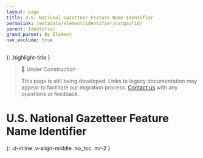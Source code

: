 ```yaml
---
layout: page
title: U.S. National Gazetteer Feature Name Identifier
permalink: /metadata/element/identifier/natgazfid/
parent: Identifier
grand_parent: By Element
nav_exclude: true
---
```


{: .highlight-title }
> 🚧 Under Construction
>
> This page is still being developed. Links to legacy documentation may appear to facilitate our migration process. [Contact us](/metadata-documentation/contact/) with any questions or feedback.

# U.S. National Gazetteer Feature Name Identifier
{: .d-inline .v-align-middle .no_toc .mr-2 }